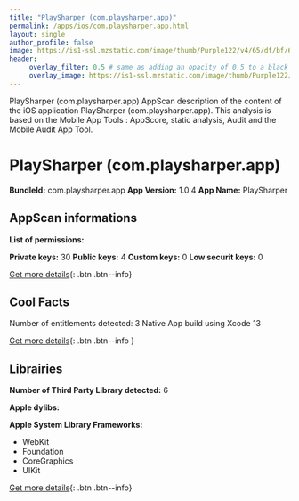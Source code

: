 ```yaml
---
title: "PlaySharper (com.playsharper.app)"
permalink: /apps/ios/com.playsharper.app.html
layout: single
author_profile: false
image: https://is1-ssl.mzstatic.com/image/thumb/Purple122/v4/65/df/bf/65dfbff0-4c45-274f-643e-a4a28de87d07/AppIcon-1x_U007emarketing-0-8-0-85-220.png/512x512bb.jpg
header: 
     overlay_filter: 0.5 # same as adding an opacity of 0.5 to a black background
     overlay_image: https://is1-ssl.mzstatic.com/image/thumb/Purple122/v4/65/df/bf/65dfbff0-4c45-274f-643e-a4a28de87d07/AppIcon-1x_U007emarketing-0-8-0-85-220.png/512x512bb.jpg
---
```

PlaySharper (com.playsharper.app) AppScan description of the content of the iOS application PlaySharper (com.playsharper.app). This analysis is based on the Mobile App Tools : AppScore, static analysis, Audit and the Mobile Audit App Tool.

# PlaySharper (com.playsharper.app)

**BundleId:** com.playsharper.app
**App Version:** 1.0.4
**App Name:** PlaySharper


## AppScan informations 

**List of permissions:** 
  
  
**Private keys:** 30
**Public keys:** 4
**Custom keys:** 0
**Low securit keys:** 0
  
[Get more details](/pricing.html){: .btn .btn--info}

## Cool Facts

Number of entitlements detected: 3
Native App
build using Xcode 13
  
[Get more details](/pricing.html){: .btn .btn--info }

## Librairies 
**Number of Third Party Library detected:** 6


**Apple dylibs:**


**Apple System Library Frameworks:**
- WebKit
- Foundation
- CoreGraphics
- UIKit


  
[Get more details](/pricing.html){: .btn .btn--info}

